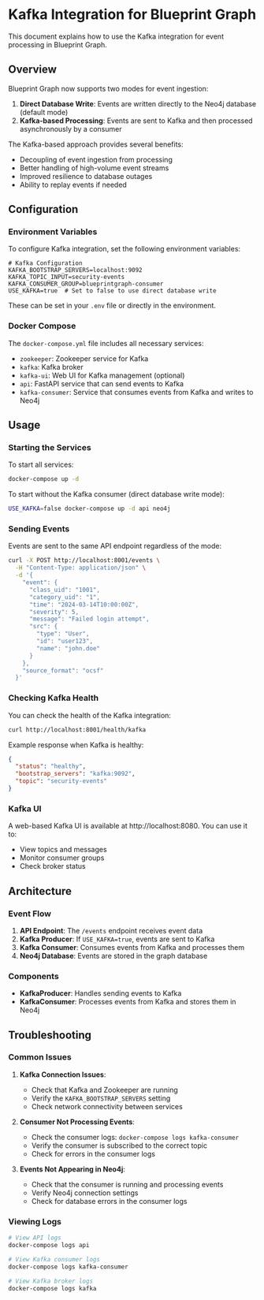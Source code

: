 # Kafka Integration for Blueprint Graph

This document explains how to use the Kafka integration for event processing in Blueprint Graph.

## Overview

Blueprint Graph now supports two modes for event ingestion:

1. **Direct Database Write**: Events are written directly to the Neo4j database (default mode)
2. **Kafka-based Processing**: Events are sent to Kafka and then processed asynchronously by a consumer

The Kafka-based approach provides several benefits:

- Decoupling of event ingestion from processing
- Better handling of high-volume event streams
- Improved resilience to database outages
- Ability to replay events if needed

## Configuration

### Environment Variables

To configure Kafka integration, set the following environment variables:

```
# Kafka Configuration
KAFKA_BOOTSTRAP_SERVERS=localhost:9092
KAFKA_TOPIC_INPUT=security-events
KAFKA_CONSUMER_GROUP=blueprintgraph-consumer
USE_KAFKA=true  # Set to false to use direct database write
```

These can be set in your `.env` file or directly in the environment.

### Docker Compose

The `docker-compose.yml` file includes all necessary services:

- `zookeeper`: Zookeeper service for Kafka
- `kafka`: Kafka broker
- `kafka-ui`: Web UI for Kafka management (optional)
- `api`: FastAPI service that can send events to Kafka
- `kafka-consumer`: Service that consumes events from Kafka and writes to Neo4j

## Usage

### Starting the Services

To start all services:

```bash
docker-compose up -d
```

To start without the Kafka consumer (direct database write mode):

```bash
USE_KAFKA=false docker-compose up -d api neo4j
```

### Sending Events

Events are sent to the same API endpoint regardless of the mode:

```bash
curl -X POST http://localhost:8001/events \
  -H "Content-Type: application/json" \
  -d '{
    "event": {
      "class_uid": "1001",
      "category_uid": "1",
      "time": "2024-03-14T10:00:00Z",
      "severity": 5,
      "message": "Failed login attempt",
      "src": {
        "type": "User",
        "id": "user123",
        "name": "john.doe"
      }
    },
    "source_format": "ocsf"
  }'
```

### Checking Kafka Health

You can check the health of the Kafka integration:

```bash
curl http://localhost:8001/health/kafka
```

Example response when Kafka is healthy:

```json
{
  "status": "healthy",
  "bootstrap_servers": "kafka:9092",
  "topic": "security-events"
}
```

### Kafka UI

A web-based Kafka UI is available at http://localhost:8080. You can use it to:

- View topics and messages
- Monitor consumer groups
- Check broker status

## Architecture

### Event Flow

1. **API Endpoint**: The `/events` endpoint receives event data
2. **Kafka Producer**: If `USE_KAFKA=true`, events are sent to Kafka
3. **Kafka Consumer**: Consumes events from Kafka and processes them
4. **Neo4j Database**: Events are stored in the graph database

### Components

- **KafkaProducer**: Handles sending events to Kafka
- **KafkaConsumer**: Processes events from Kafka and stores them in Neo4j

## Troubleshooting

### Common Issues

1. **Kafka Connection Issues**:

   - Check that Kafka and Zookeeper are running
   - Verify the `KAFKA_BOOTSTRAP_SERVERS` setting
   - Check network connectivity between services

2. **Consumer Not Processing Events**:

   - Check the consumer logs: `docker-compose logs kafka-consumer`
   - Verify the consumer is subscribed to the correct topic
   - Check for errors in the consumer logs

3. **Events Not Appearing in Neo4j**:
   - Check that the consumer is running and processing events
   - Verify Neo4j connection settings
   - Check for database errors in the consumer logs

### Viewing Logs

```bash
# View API logs
docker-compose logs api

# View Kafka consumer logs
docker-compose logs kafka-consumer

# View Kafka broker logs
docker-compose logs kafka
```
